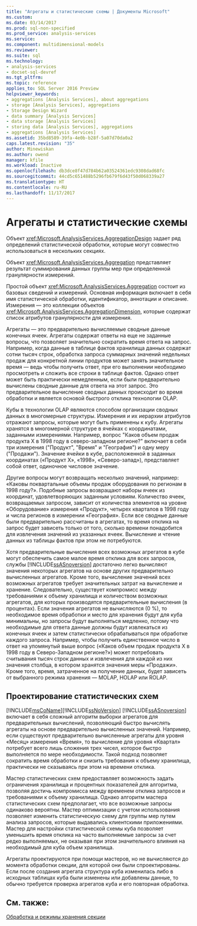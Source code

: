 ```yaml
---
title: "Агрегаты и статистические схемы | Документы Microsoft"
ms.custom: 
ms.date: 03/14/2017
ms.prod: sql-non-specified
ms.prod_service: analysis-services
ms.service: 
ms.component: multidimensional-models
ms.reviewer: 
ms.suite: sql
ms.technology:
- analysis-services
- docset-sql-devref
ms.tgt_pltfrm: 
ms.topic: reference
applies_to: SQL Server 2016 Preview
helpviewer_keywords:
- aggregations [Analysis Services], about aggregations
- storage [Analysis Services], aggregations
- Storage Design Wizard
- data summary [Analysis Services]
- data storage [Analysis Services]
- storing data [Analysis Services], aggregations
- aggregations [Analysis Services]
ms.assetid: 35bd8589-39fa-4e0b-b28f-5a07d70da0a2
caps.latest.revision: "35"
author: Minewiskan
ms.author: owend
manager: kfile
ms.workload: Inactive
ms.openlocfilehash: db3dce8f47d784b62a03524361edc9308dad68fc
ms.sourcegitcommit: 44cd5c651488b5296fb679f6d43f50d068339a27
ms.translationtype: HT
ms.contentlocale: ru-RU
ms.lasthandoff: 11/17/2017
---
```

# <a name="aggregations-and-aggregation-designs"></a>Агрегаты и статистические схемы
  Объект <xref:Microsoft.AnalysisServices.AggregationDesign> задает ряд определений статистической обработки, которые могут совместно использоваться в нескольких секциях.  
  
 Объект <xref:Microsoft.AnalysisServices.Aggregation> представляет результат суммирования данных группы мер при определенной гранулярности измерений.  
  
 Простой объект <xref:Microsoft.AnalysisServices.Aggregation> состоит из базовых сведений и измерений. Основная информация включает в себя имя статистической обработки, идентификатор, аннотации и описание. Измерения — это коллекции объектов <xref:Microsoft.AnalysisServices.AggregationDimension>, которые содержат список атрибутов гранулярности для измерения.  
  
 Агрегаты — это предварительно вычисляемые сводные данные конечных ячеек. Агрегаты содержат ответы на еще не заданные вопросы, что позволяет значительно сократить время ответа на запрос. Например, когда данные в таблице фактов хранилища данных содержат сотни тысяч строк, обработка запроса суммарных значений недельных продаж для конкретной линии продуктов может занять значительное время — ведь чтобы получить ответ, при его выполнении необходимо просмотреть и сложить все строки в таблице фактов. Однако ответ может быть практически немедленным, если были предварительно вычислены сводные данные для ответа на этот запрос. Это предварительное вычисление сводных данных происходит во время обработки и является основой быстрого отклика технологии OLAP.  
  
 Кубы в технологии OLAP являются способом организации сводных данных в многомерные структуры. Измерения и их иерархии атрибутов отражают запросы, которые могут быть применены к кубу. Агрегаты хранятся в многомерной структуре в ячейках с координатами, заданными измерениями. Например, вопрос "Каков объем продаж продукта X в 1998 году в северо-западном регионе?" включает в себя три измерения ("Продукт", "Время" и "География") и одну меру ("Продажи"). Значение ячейки в кубе, расположенной в заданных координатах («Продукт X», «1998», «Северо-запад»), представляет собой ответ, одиночное числовое значение.  
  
 Другие вопросы могут возвращать несколько значений, например: «Каковы поквартальные объемы продаж оборудования по регионам в 1998 году?». Подобные запросы возвращают наборы ячеек из координат, удовлетворяющих заданным условиям. Количество ячеек, возвращаемых запросом, зависит от количества элементов на уровне «Оборудование» измерения «Продукт», четырех кварталов в 1998 году и числа регионов в измерении «География». Если все сводные данные были предварительно рассчитаны в агрегатах, то время отклика на запрос будет зависеть только от того, сколько времени понадобится для извлечения значений из указанных ячеек. Вычисление и чтение данных из таблицы фактов при этом не потребуются.  
  
 Хотя предварительные вычисления всех возможных агрегатов в кубе могут обеспечить самое малое время отклика для всех запросов, службы [!INCLUDE[ssASnoversion](../../includes/ssasnoversion-md.md)] достаточно легко вычисляют значения некоторых агрегатов на основе других предварительно вычисленных агрегатов. Кроме того, вычисление значений всех возможных агрегатов требует значительных затрат на вычисление и хранение. Следовательно, существует компромисс между требованиями к объему хранилища и количеством возможных агрегатов, для которых производятся предварительные вычисления (в процентах). Если значения агрегатов не вычисляются (0 %), то необходимое время обработки и место для хранения будут для куба минимальны, но запросы будут выполняться медленно, потому что необходимые для ответа данные должны будут извлекаться из конечных ячеек и затем статистически обрабатываться при обработке каждого запроса. Например, чтобы получить единственное число в ответ на упомянутый выше вопрос («Каков объем продаж продукта X в 1998 году в Северо-Западном регионе?») может потребовать считывания тысяч строк данных и извлечения для каждой из них значения столбца, в котором хранятся значения меры «Продажи». Кроме того, время, затраченное на получение данных, будет зависеть от выбранного режима хранения — MOLAP, HOLAP или ROLAP.  
  
## <a name="designing-aggregations"></a>Проектирование статистических схем  
 [!INCLUDE[msCoName](../../includes/msconame-md.md)][!INCLUDE[ssNoVersion](../../includes/ssnoversion-md.md)] [!INCLUDE[ssASnoversion](../../includes/ssasnoversion-md.md)] включает в себя сложный алгоритм выборки агрегатов для предварительных вычислений, позволяющий быстро вычислять агрегаты на основе предварительно вычисленных значений. Например, если существуют предварительно вычисленные агрегаты для уровня «Месяц» измерения «Время», то вычисление для уровня «Квартал» потребует всего лишь сложения трех чисел, которое быстро выполняется по мере необходимости. Такой подход позволяет сократить время обработки и снизить требования к объему хранилища, практически не сказываясь при этом на времени отклика.  
  
 Мастер статистических схем предоставляет возможность задать ограничения хранилища и процентных показателей для алгоритма, позволяя достичь компромисса между временем отклика запросов и требованиями к объему хранилища. Однако алгоритм мастера статистических схем предполагает, что все возможные запросы одинаково вероятны. Мастер оптимизации с учетом использования позволяет изменить статистическую схему для группы мер путем анализа запросов, которые выдавались клиентскими приложениями. Мастер для настройки статистической схемы куба позволяет уменьшить время отклика на часто выполняемые запросы за счет редко выполняемых, не оказывая при этом значительного влияния на необходимый для куба объем хранилища.  
  
 Агрегаты проектируются при помощи мастеров, но не вычисляются до момента обработки секции, для которой они были спроектированы. Если после создания агрегата структура куба изменилась либо в исходных таблицах куба были изменены или добавлены данные, то обычно требуется проверка агрегатов куба и его повторная обработка.  
  
## <a name="see-also"></a>См. также:  
 [Обработка и режимы хранения секции](../../analysis-services/multidimensional-models-olap-logical-cube-objects/partitions-partition-storage-modes-and-processing.md)  
  
  

